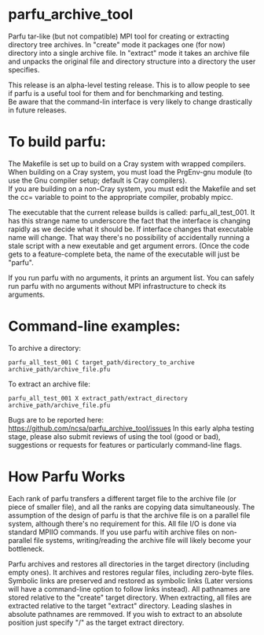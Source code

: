 # parfu_archive_tool
Parfu tar-like (but not compatible) MPI tool for creating or extracting directory tree archives.  In "create" mode it packages one (for now) directory into a single archive file.  In "extract" mode it takes an archive file and unpacks the original file and directory structure into a directory the user specifies.  

This release is an alpha-level testing release.  This is to allow people to see if parfu is a useful tool for them and for benchmarking and testing.  
Be aware that the command-lin interface is very likely to change drastically in future releases.  

# To build parfu:
  The Makefile is set up to build on a Cray system with wrapped compilers.  When building on a Cray system, you must load the PrgEnv-gnu module (to use the Gnu compiler setup; default is Cray compilers).  
  If you are building on a non-Cray system, you must edit the Makefile and set the cc= variable to point to the appropriate compiler, probably mpicc.  

The executable that the current release builds is called: parfu_all_test_001.  It has this strange name to underscore the fact that the interface is changing rapidly as we decide what it should be.  If interface changes that executable name will change.  That way there's no possibility of accidentally running a stale script with a new exeutable and get argument errors.  (Once the code gets to a feature-complete beta, the name of the executable will just be "parfu".  

If you run parfu with no arguments, it prints an argument list.  You can safely run parfu with no arguments without MPI infrastructure to check its arguments. 

# Command-line examples: 
  To archive a directory:
  
    parfu_all_test_001 C target_path/directory_to_archive archive_path/archive_file.pfu
    
  To extract an archive file:
  
    parfu_all_test_001 X extract_path/extract_directory archive_path/archive_file.pfu
    
Bugs are to be reported here: 
https://github.com/ncsa/parfu_archive_tool/issues
In this early alpha testing stage, please also submit reviews of using the tool (good or bad), suggestions or requests for features or particularly command-line flags.  

# How Parfu Works

Each rank of parfu transfers a different target file to the archive file (or piece of smaller file), and all the ranks are copying data simultaneously.  The assumption of the design of parfu is that the archive file is on a parallel file system, although there's no requirement for this. All file I/O is done via standard MPIIO commands.  If you use parfu witih archive files on non-parallel file systems, writing/reading the archive file will likely become your bottleneck.

Parfu archives and restores all directories in the target directory (including empty ones).  It archives and restores regular files, including zero-byte files.  Symbolic links are preserved and restored as symbolic links (Later versions will have a command-line option to follow links instead).  All pathnames are stored relative to the "create" target directory.  When extracting, all files are extracted relative to the target "extract" directory.  Leading slashes in absolute pathnames are remmoved.  If you wish to extract to an absolute position just specify "/" as the target extract directory.
